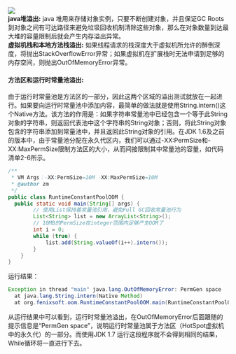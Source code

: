 ![](https://images2015.cnblogs.com/blog/665375/201601/665375-20160126212928129-1855187537.png)<br>
**java堆溢出:** java 堆用来存储对象实例，只要不断创建对象，并且保证GC Roots到对象之间有可达路径来避免垃圾回收机制清除这些对象，那么在对象数量到达最大堆的容量限制后就会产生内存溢出异常。<br>
**虚拟机栈和本地方法栈溢出:** 如果线程请求的栈深度大于虚拟机所允许的醉倒深度，将抛出StackOverflowError异常；如果虚拟机在扩展栈时无法申请到足够的内存空间，则抛出OutOfMemoryError异常。<br>
#### 方法区和运行时常量池溢出:
由于运行时常量池是方法区的一部分，因此这两个区域的溢出测试就放在一起进行。如果要向运行时常量池中添加内容，最简单的做法就是使用String.intern()这个Native方法。该方法的作用是：如果字符串常量池中已经包含一个等于此String对象的字符串，则返回代表池中这个字符串的String对象；否则，将此String对象包含的字符串添加到常量池中，并且返回此String对象的引用。在JDK 1.6及之前的版本中，由于常量池分配在永久代区内，我们可以通过-XX:PermSize和-XX:MaxPermSize限制方法区的大小，从而间接限制其中常量池的容量，如代码清单2-6所示。
```java
/**
 * VM Args：-XX:PermSize=10M -XX:MaxPermSize=10M
 * @author zm
 */
public class RuntimeConstantPoolOOM {
  public static void main(String[] args) {
		// 使用List保持着常量池引用，避免Full GC回收常量池行为
		List<String> list = new ArrayList<String>();
		// 10MB的PermSize在integer范围内足够产生OOM了
		int i = 0;
		while (true) {
			list.add(String.valueOf(i++).intern());
		}
	}
}
```
运行结果：
```java
Exception in thread "main" java.lang.OutOfMemoryError: PermGen space 
  at java.lang.String.intern(Native Method)
  at org.fenixsoft.oom.RuntimeConstantPoolOOM.main(RuntimeConstantPoolOOM.java:18)
```
从运行结果中可以看到，运行时常量池溢出，在OutOfMemoryError后面跟随的提示信息是“PermGen space”，说明运行时常量池属于方法区（HotSpot虚拟机中的永久代）的一部分。而使用JDK 1.7 运行这段程序就不会得到相同的结果，While循环将一直进行下去。
